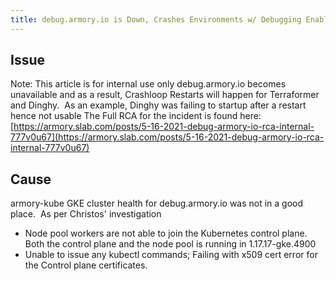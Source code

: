 ```yaml
---
title: debug.armory.io is Down, Crashes Environments w/ Debugging Enabled into a crash loop restart 
---
```


## Issue
Note: This article is for internal use only
debug.armory.io becomes unavailable and as a result, Crashloop Restarts will happen for Terraformer and Dinghy.  As an example, Dinghy was failing to startup after a restart hence not usable
The Full RCA for the incident is found here: [https://armory.slab.com/posts/5-16-2021-debug-armory-io-rca-internal-777v0u67](https://armory.slab.com/posts/5-16-2021-debug-armory-io-rca-internal-777v0u67)

## Cause
armory-kube GKE cluster health for debug.armory.io was not in a good place.  As per Christos' investigation
* Node pool workers are not able to join the Kubernetes control plane. Both the control plane and the node pool is running in 1.17.17-gke.4900
* Unable to issue any kubectl commands; Failing with x509 cert error for the Control plane certificates.

